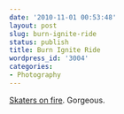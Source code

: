 ```yaml
---
date: '2010-11-01 00:53:48'
layout: post
slug: burn-ignite-ride
status: publish
title: Burn Ignite Ride
wordpress_id: '3004'
categories:
- Photography
---
```


[Skaters on fire](http://vimeo.com/13671577).  Gorgeous. 
